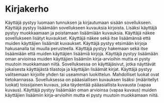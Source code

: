 # Kirjakerho

Käyttäjä pystyy luomaan tunnuksen ja kirjautumaan sisään sovellukseen.
Käyttäjä pystyy lisäämään sovellukseen kuvauksia kirjoista. Lisäksi käyttäjä pystyy muokkaamaan ja poistamaan lisäämiään kuvauksia.
Käyttäjä näkee sovellukseen lisätyt kuvaukset. Käyttäjä näkee sekä itse lisäämänsä että muiden käyttäjien lisäämät kuvaukset.
Käyttäjä pystyy etsimään kirjoja hakusanalla tai muulla perusteella. Käyttäjä pystyy hakemaan sekä itse lisäämiään että muiden käyttäjien lisäämiä kirjoja.
Käyttäjä pystyy lisäämään oman arvioinsa muiden käyttäjien lisäämiin kirja-arvioihin mutta ei pysty muutoin muokkamaan niitä.
Sovelluksessa on käyttäjäsivut, jotka näyttävät jokaisesta käyttäjästä tilastoja ja käyttäjän lisäämät kirjat.
Käyttäjä pystyy valitsemaan kirjoille yhden tai useamman luokittelun. Mahdolliset luokat ovat tietokannassa.
Sovelluksessa on pääasiallisen kuvauksen lisäksi (määritellyt luokat) toissijainen kuvaus, joka täydentää pääasiallista kuvausta (vapaa kuvaus). Käyttäjä pystyy lisäämään oman arvioinsa (vapaa kuvaus) muiden käyttäjien lisäämiin kirja-arvioihin mutta ei pysty muutoin muokkamaan niitä.
